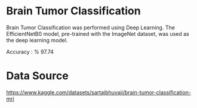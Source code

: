 
# Brain Tumor Classification    

Brain Tumor Classification was performed using Deep Learning. The EfficientNetB0 model, pre-trained with the ImageNet dataset, was used as the deep learning model.

Accuracy : % 97.74

# Data Source

https://www.kaggle.com/datasets/sartajbhuvaji/brain-tumor-classification-mri
